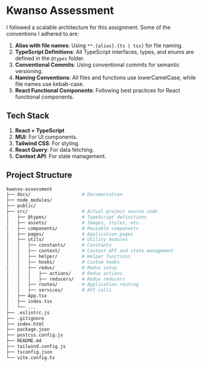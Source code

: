 # Kwanso Assessment

I followed a scalable architecture for this assignment. Some of the conventions I adhered to are:

1. **Alias with file names**: Using `**.{alias}.{ts | tsx}` for file naming.
2. **TypeScript Definitions**: All TypeScript interfaces, types, and enums are defined in the `@types` folder.
3. **Conventional Commits**: Using conventional commits for semantic versioning.
4. **Naming Conventions**: All files and functions use lowerCamelCase, while file names use kebab-case.
5. **React Functional Components**: Following best practices for React functional components.

## Tech Stack

1. **React + TypeScript**
2. **MUI**: For UI components.
3. **Tailwind CSS**: For styling.
4. **React Query**: For data fetching.
5. **Context API**: For state management.

## Project Structure

```bash
kwanso-assessment
├── docs/                   # Documentation
├── node_modules/           
├── public/
├── src/                    # Actual project source code
│   ├── @types/             # TypeScript definitions
│   ├── assets/             # Images, styles, etc.
│   ├── components/         # Reusable components
│   ├── pages/              # Application pages
│   ├── utils/              # Utility modules
│   │   ├── constants/      # Constants
│   │   ├── context/        # Context API and state management
│   │   ├── helper/         # Helper functions
│   │   ├── hooks/          # Custom hooks
│   │   ├── redux/          # Redux setup
│   │   │   ├── actions/    # Redux actions
│   │   │   ├── reducers/   # Redux reducers
│   │   ├── routes/         # Application routing
│   │   ├── services/       # API calls
│   ├── App.tsx
│   ├── index.tsx
│   └── ...
├── .eslintrc.js
├── .gitignore
├── index.html
├── package.json
├── postcss.config.js
├── README.md
├── tailwind.config.js
├── tsconfig.json
└── vite.config.ts
```